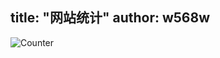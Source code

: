 title: "网站统计"
author: w568w
---
<img src="https://s05.flagcounter.com/count/OPL/bg_FFFFFF/txt_000000/border_CCCCCC/columns_2/maxflags_6/viewers_0/labels_1/pageviews_1/flags_0/percent_0/" alt="Counter">